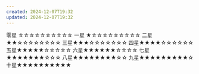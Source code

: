 ```yaml
---
created: 2024-12-07T19:32
updated: 2024-12-07T19:32
---
```

零星 ☆☆☆☆☆☆☆☆☆☆
一星 ★☆☆☆☆☆☆☆☆☆
二星★★☆☆☆☆☆☆☆☆
三星★★★☆☆☆☆☆☆☆
四星★★★★☆☆☆☆☆☆
五星★★★★★☆☆☆☆☆
六星★★★★★★☆☆☆☆
七星★★★★★★★☆☆☆
八星★★★★★★★★☆☆
九星★★★★★★★★★☆
十星★★★★★★★★★★







